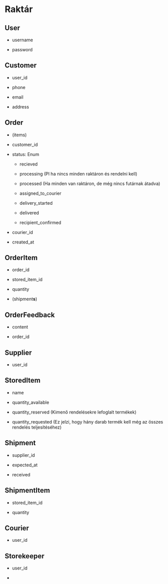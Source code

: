 # Raktár

## User

- username

- password

## Customer

- user_id

- phone

- email

- address

## Order

- (items)

- customer_id

- status: Enum
  
  - recieved
  
  - processing (Pl ha nincs minden raktáron és rendelni kell)
  
  - processed (Ha minden van raktáron, de még nincs futárnak átadva)
  
  - assigned_to_courier
  
  - delivery_started
  
  - delivered
  
  - recipient_confirmed

- courier_id

- created_at

## OrderItem

- order_id

- stored_item_id

- quantity

- (shipment**s**)

## OrderFeedback

- content

- order_id

## Supplier

- user_id

## StoredItem

- name

- quantity_available

- quantity_reserved (Kimenő rendelésekre lefoglalt termékek)

- quantity_requested (Ez jelzi, hogy hány darab termék kell még az összes rendelés teljesítéséhez)

## Shipment

- supplier_id

- expected_at

- received

## ShipmentItem

- stored_item_id

- quantity

## Courier

- user_id

## Storekeeper

- user_id

-